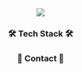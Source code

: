<div align=center>
<img src="https://capsule-render.vercel.app/api?type=wave&color=auto&height=250&section=header&text=Hello👋%20I'm%20sewon🤩&fontSize=40" />
  <h3>🛠️ Tech Stack 🛠️</h3>
  <h3>💬 Contact 💬</h3>
</div>


<!--
### Hi there 👋
  <h2>About Me⚡</h2>
-->
<!--
**sewonlog/sewonlog** is a ✨ _special_ ✨ repository because its `README.md` (this file) appears on your GitHub profile.

Here are some ideas to get you started:

- 🔭 I’m currently working on ...
- 🌱 I’m currently learning ...
- 👯 I’m looking to collaborate on ...
- 🤔 I’m looking for help with ...
- 💬 Ask me about ...
- 📫 How to reach me: ...
- 😄 Pronouns: ...
- ⚡ Fun fact: ...
-->
